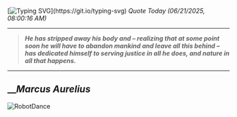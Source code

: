 [![Typing SVG](https://readme-typing-svg.herokuapp.com?font=Press+Start+2P&color=C2F784&size=35&width=900&height=100&lines=Hello+World%2C+I'm+Hung+!)](https://git.io/typing-svg) 
_Quote Today (06/21/2025, 08:00:16 AM)_
___
>**_He has stripped away his body and – realizing that at some point soon he will have to abandon mankind and leave all this behind – has dedicated himself to serving justice in all he does, and nature in all that happens._**
___

## __**_Marcus Aurelius_**

![RobotDance](src/assets/images/robot-dancing-dribble.gif?style=center)
